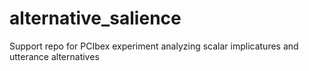 # alternative_salience
Support repo for PCIbex experiment analyzing scalar implicatures and utterance alternatives
